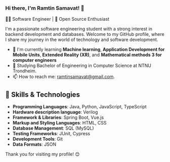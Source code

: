 ### Hi there, I'm Ramtin Samavat! 👋

👨‍💻 Software Engineer | 🚀 Open Source Enthusiast

I'm a passionate software engineering student with a strong interest in backend development and databases.
Welcome to my GitHub profile, where I share my journey in the world of technology and software development.

* 🌱 I'm currently learning **Machine learning**, **Application Development for Mobile Units**, **Extended Reality (XR)**, and **Mathematical methods 3 for computer engineers**
* 🔭 Studying Bachelor of Engineering in Computer Science at NTNU Trondheim.
* 📫 How to reach me: ramtinsamavat@gmail.com.

## 🔧 Skills & Technologies
- **Programming Languages**: Java, Python, JavaScript, TypeScript
- **Hardware description language**: Verilog
- **Framework & Libraries**: Spring Boot, Vue.js
- **Markup and Styling Languages**: HTML, CSS
- **Database Management**: SQL (MySQL)
- **Testing Frameworks**: JUnit, Cypress
- **Development Tools**: Git
- **Data Formats**: JSON


Thank you for visiting my profile! 😊
